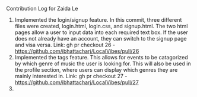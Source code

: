 Contribution Log for Zaida Le
1. Implemented the login/signup feature. In this commit, three different files were created, login.html, login.css, and signup.html. The two html pages allow a user to input data into each required text box. If the user does not already have an account, they can switch to the signup page and visa versa.
   Link: gh pr checkout 26 - https://github.com/ibhattacharj/LocalVibes/pull/26
2. Implemented the tags feature. This allows for events to be catagorized by which genre of music the user is looking for. This will also be used in the profile section, where users can display which genres they are mainly interested in. 
  Link: gh pr checkout 27 - https://github.com/ibhattacharj/LocalVibes/pull/27
3. 
   
